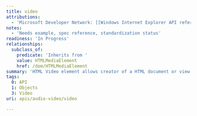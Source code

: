 ```yaml
---
title: video
attributions:
  - 'Microsoft Developer Network: [[Windows Internet Explorer API reference](http://msdn.microsoft.com/en-us/library/ie/hh828809%28v=vs.85%29.aspx) Article]'
notes:
  - 'Needs example, spec reference, standardization status'
readiness: 'In Progress'
relationships:
  subclass_of:
    predicate: 'Inherits from '
    value: HTMLMediaElement
    href: /dom/HTMLMediaElement
summary: 'HTML Video element allows creator of a HTML document or view of a Web Application to embed a video for display when a user visits the view or opens HTML document in a web browser.'
tags:
  0: API
  1: Objects
  3: Video
uri: apis/audio-video/video

---
```

